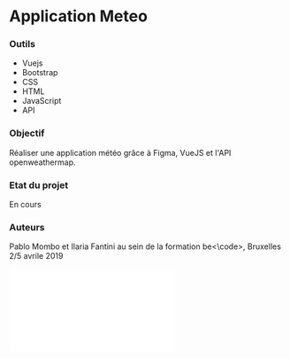 # Application Meteo

### Outils

- Vuejs
- Bootstrap
- CSS
- HTML
- JavaScript
- API

### Objectif

Réaliser une application météo grâce à Figma, VueJS et l'API openweathermap.

### Etat du projet

En cours

### Auteurs
Pablo Mombo et Ilaria Fantini au sein de la formation  be<\code>, Bruxelles 2/5 avrile 2019

![Screenshot](appmeteo.pdf)

